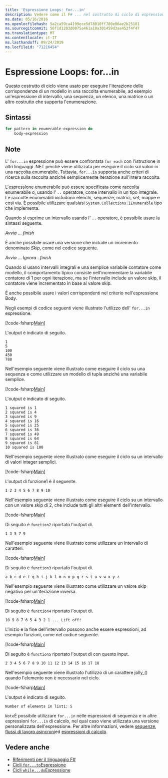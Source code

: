 ```yaml
---
title: 'Espressione Loops: for...in'
description: Vedere come il F# ... nel costrutto di ciclo di espressioni viene usato per eseguire l'iterazione delle corrispondenze di un modello in una raccolta enumerabile.
ms.date: 05/16/2016
ms.openlocfilehash: 5a2ca59ca4199ece5d78010ff780e86ae2b25181
ms.sourcegitcommit: 56f1d1203d0075a461a10a301459d3aa452f4f47
ms.translationtype: MT
ms.contentlocale: it-IT
ms.lasthandoff: 09/24/2019
ms.locfileid: "71216454"
---
```

# <a name="loops-forin-expression"></a>Espressione Loops: for...in

Questo costrutto di ciclo viene usato per eseguire l'iterazione delle corrispondenze di un modello in una raccolta enumerabile, ad esempio un'espressione di intervallo, una sequenza, un elenco, una matrice o un altro costrutto che supporta l'enumerazione.

## <a name="syntax"></a>Sintassi

```fsharp
for pattern in enumerable-expression do
    body-expression
```

## <a name="remarks"></a>Note

L' `for...in` espressione può essere confrontata `for each` con l'istruzione in altri linguaggi .NET perché viene utilizzata per eseguire il ciclo sui valori in una raccolta enumerabile. Tuttavia, `for...in` supporta anche criteri di ricerca sulla raccolta anziché semplicemente iterazione sull'intera raccolta.

L'espressione enumerabile può essere specificata come raccolta enumerabile o, usando l' `..` operatore, come intervallo in un tipo integrale. Le raccolte enumerabili includono elenchi, sequenze, matrici, set, mappe e così via. È possibile utilizzare qualsiasi `System.Collections.IEnumerable` tipo che implementa.

Quando si esprime un intervallo usando l' `..` operatore, è possibile usare la sintassi seguente.

*Avvia* ... *finish*

È anche possibile usare una versione che include un incremento denominato *Skip*, come nel codice seguente.

*Avvia* ... *Ignora* . *finish*

Quando si usano intervalli integrali e una semplice variabile contatore come modello, il comportamento tipico consiste nell'incrementare la variabile contatore di 1 per ogni iterazione, ma se l'intervallo include un valore skip, il contatore viene incrementato in base al valore skip.

È anche possibile usare i valori corrispondenti nel criterio nell'espressione Body.

Negli esempi di codice seguenti viene illustrato l'utilizzo dell' `for...in` espressione.

[!code-fsharp[Main](~/samples/snippets/fsharp/lang-ref-2/snippet5201.fs)]

L'output è indicato di seguito.

```console
1
5
100
450
788
```

Nell'esempio seguente viene illustrato come eseguire il ciclo su una sequenza e come utilizzare un modello di tupla anziché una variabile semplice.

[!code-fsharp[Main](~/samples/snippets/fsharp/lang-ref-2/snippet5202.fs)]

L'output è indicato di seguito.

```console
1 squared is 1
2 squared is 4
3 squared is 9
4 squared is 16
5 squared is 25
6 squared is 36
7 squared is 49
8 squared is 64
9 squared is 81
10 squared is 100
```

Nell'esempio seguente viene illustrato come eseguire il ciclo su un intervallo di valori integer semplici.

[!code-fsharp[Main](~/samples/snippets/fsharp/lang-ref-2/snippet5203.fs)]

L'output di funzione1 è il seguente.

```console
1 2 3 4 5 6 7 8 9 10
```

Nell'esempio seguente viene illustrato come eseguire il ciclo su un intervallo con un valore skip di 2, che include tutti gli altri elementi dell'intervallo.

[!code-fsharp[Main](~/samples/snippets/fsharp/lang-ref-2/snippet5204.fs)]

Di seguito è `function2` riportato l'output di.

```console
1 3 5 7 9
```

Nell'esempio seguente viene illustrato come utilizzare un intervallo di caratteri.

[!code-fsharp[Main](~/samples/snippets/fsharp/lang-ref-2/snippet5205.fs)]

Di seguito è `function3` riportato l'output di.

```console
a b c d e f g h i j k l m n o p q r s t u v w x y z
```

Nell'esempio seguente viene illustrato come utilizzare un valore skip negativo per un'iterazione inversa.

[!code-fsharp[Main](~/samples/snippets/fsharp/lang-ref-2/snippet5208.fs)]

Di seguito è `function4` riportato l'output di.

```console
10 9 8 7 6 5 4 3 2 1 ... Lift off!
```

L'inizio e la fine dell'intervallo possono anche essere espressioni, ad esempio funzioni, come nel codice seguente.

[!code-fsharp[Main](~/samples/snippets/fsharp/lang-ref-2/snippet5206.fs)]

Di seguito è `function5` riportato l'output di con questo input.

```console
2 3 4 5 6 7 8 9 10 11 12 13 14 15 16 17 18
```

Nell'esempio seguente viene illustrato l'utilizzo di un carattere jolly\_() quando l'elemento non è necessario nel ciclo.

[!code-fsharp[Main](~/samples/snippets/fsharp/lang-ref-2/snippet5207.fs)]

L'output è indicato di seguito.

```console
Number of elements in list1: 5
```

`Note`È possibile utilizzare `for...in` nelle espressioni di sequenza e in altre espressioni `for...in` di calcolo, nel qual caso viene utilizzata una versione personalizzata dell'espressione. Per altre informazioni, vedere [sequenze](sequences.md), [flussi di lavoro asincroni](asynchronous-workflows.md)ed [espressioni di calcolo](computation-expressions.md).

## <a name="see-also"></a>Vedere anche

- [Riferimenti per il linguaggio F#](index.md)
- [Cicli `for...to`Espressione](loops-for-to-expression.md)
- [Cicli `while...do`Espressione](loops-while-do-expression.md)
